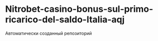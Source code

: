 # Nitrobet-casino-bonus-sul-primo-ricarico-del-saldo-Italia-aqj
Автоматически созданный репозиторий
